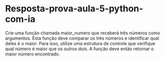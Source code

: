 # Resposta-prova-aula-5-python-com-ia
Crie uma função chamada maior_numero que receberá três números como argumentos. Esta função deve comparar os três números e identificar qual deles é o maior. Para isso, utilize uma estrutura de controle que verifique qual número é maior que os outros dois. A função deve então retornar o maior número encontrado.
